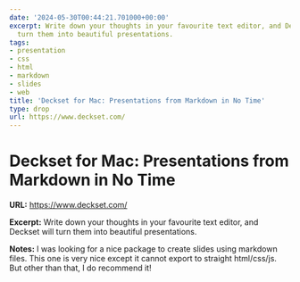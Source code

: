 ```yaml
---
date: '2024-05-30T00:44:21.701000+00:00'
excerpt: Write down your thoughts in your favourite text editor, and Deckset will
  turn them into beautiful presentations.
tags:
- presentation
- css
- html
- markdown
- slides
- web
title: 'Deckset for Mac: Presentations from Markdown in No Time'
type: drop
url: https://www.deckset.com/
---
```


# Deckset for Mac: Presentations from Markdown in No Time

**URL:** https://www.deckset.com/

**Excerpt:** Write down your thoughts in your favourite text editor, and Deckset will turn them into beautiful presentations.

**Notes:**
I was looking for a nice package to create slides using markdown files. This one is very nice except it cannot export to straight html/css/js. But other than that, I do recommend it!


